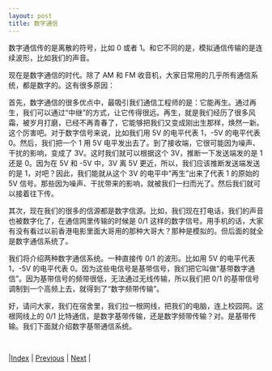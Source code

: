 ```yaml
---
layout: post
title: 数字通信
---
```


数字通信传的是离散的符号，比如 0 或者 1。和它不同的是，模拟通信传输的是连续波形，比如我们的声音。

现在是数字通信的时代。除了 AM 和 FM 收音机，大家日常用的几乎所有通信系统，都是数字的。这有很多原因：

首先，数字通信的很多优点中，最吸引我们通信工程师的是：它能再生。通过再生，我们可以通过“中继”的方式，让它传得很远。再生，就是我们经历了很多风霜，被岁月打磨，已经不再青春了，它能够把我们又变成刚出生那样，焕然一新。这个厉害吧。对于数字信号来说，比如我们用 5V 的电平代表 1，-5V 的电平代表 0。然后，我们把一个 1 用 5V 电平发出去了。到了接收端，它很可能因为噪声、干扰的影响，变成了 3V。这时我们就可以根据这个 3V，推断一下发送端发的是 1 还是 0。因为在 5V 和 -5V 中，3V 离 5V 更近，所以，我们应该推断发送端发送的是 1，对吧？因此，我们能就从这个 3V 的电平中“再生”出来了代表 1 的原始的 5V 信号。那些因为噪声、干扰带来的影响，就被我们一扫而光了。然后我们就可以接着往下传。

其次，现在我们的很多的信源都是数字信源。比如，我们现在打电话，我们的声音也被数字化了，在通信网里传输的时候是 0/1 这样的数字信号。用手机的话，大家有没有看过以前香港电影里面大哥用的那种大哥大？那种是模拟的。但后面的就全是数字通信系统了。

我们将介绍两种数字通信系统。一种直接传 0/1 的波形。比如用 5V 的电平代表 1，-5V 的电平代表 0。因为这些电信号是基带信号，我们把它叫做“基带数字通信”。因为基带信号的频带很低，无法通过无线传输，所以我们把 0/1 的基带信号调制到一个高频上去，就得到了“数字频带传输”。

好，请问大家，我们在宿舍里，我们拉一根网线，把我们的电脑，连上校园网。这根网线上的 0/1 比特通信，是数字基带传输，还是数字频带传输？对。是基带传输。我们下面就介绍数字基带通信系统。

<br/>

|[Index](./) | [Previous](3-9-quiz) | [Next](4-3-baseband) |
